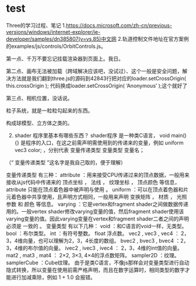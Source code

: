 # test
Three的学习过程、笔记
1.https://docs.microsoft.com/zh-cn/previous-versions/windows/internet-explorer/ie-developer/samples/dn385807(v=vs.85)中文网
2.轨道控制文件地址在官方案例的examples/js/controls/OrbitControls.js。

第一点、千万不要忘记挂载渲染器到页面上。我日。

第二点、画布无法被加载（跨域解决应该吧，没试过）、这个一般是安全问题，解决方法就是我们翻到three.js的源码到42843行把对应的loader.setCrossOrigin( this.crossOrigin ); 代码换成loader.setCrossOrigin( ‘Anonymous’ );这个就好了



第三点、相机位置，没话说。

粒子系统，就是一粒粒勾起来的东西。

构成球模型、立方体之类的。


2. shader 程序里基本有哪些东西？
shader程序 是一种类C语言， void main(){} 是程序的入口，在这之前需声明需使用到的传递来的变量，例如 uniform vec3 color; ，分别代表 变量传递类型 变量类型 变量名；

（“ 变量传递类型 ”这名字是我自己取的，便于理解）

变量传递类型 有三种：
attribute ：用来接受CPU传递过来的顶点数据，一般用来接收从js代码中传递来的 顶点坐标 ， 法线 ， 纹理坐标 ， 顶点颜色 等信息， attribute 只能在顶点着色器中被声明与使用 。
uniform ：可以在顶点着色器和片元着色器中共享使用，且声明方式相同，一般用来声明 变换矩阵 ， 材质 ， 光照参数 和 颜色 等信息。
varying ：它是vertex和fragment shader之间做数据传递用的。一般vertex shader修改varying变量的值，然后fragment shader使用该varying变量的值。因此varying变量在vertex和fragment shader二者之间的声明必须是 一致的 。
变量类型 有以下几种：
void ：和C语言的void一样，无类型。
bool ：布尔类型。
int ：有符号整数。
float 浮点数。
vec2 , vec3 , vec4 ： 2，3，4维向量，也可以理解为2，3，4长度的数组。
bvec2 , bvec3 , bvec4 ：2，3，4维的布尔值的向量。
ivec2 , ivec3 , ivec4 ： 2，3，4维的int值的向量。
mat2 , mat3 , mat4 ： 2×2, 3×3, 4×4的浮点数矩阵。
sampler2D ：纹理。
samplerCube ：Cube纹理。
由于是类C语言，不像js那样会对变量类型进行自动隐式转换，所以变量在使用前需严格声明，而且在数字运算时，相同类型的数字才能进行加减乘除，例如 1 + 1.0 会报错。
